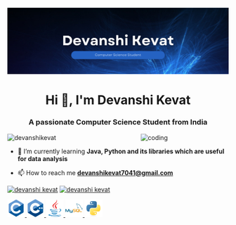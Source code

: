 ![logo](https://github.com/DevanshiKevat/DevanshiKevat/blob/main/2.png)
<h1 align="center">Hi 👋, I'm Devanshi Kevat</h1>
<h3 align="center">A passionate Computer Science Student from India</h3>

<img align = "right" alt = "coding" width = "200" src = "https://res.cloudinary.com/practicaldev/image/fetch/s--O0u1bNHs--/c_limit%2Cf_auto%2Cfl_progressive%2Cq_66%2Cw_880/https://miro.medium.com/max/1400/0%2APXf5ge7QCN9Ga_CL.gif">

<p align="left"> <img src="https://komarev.com/ghpvc/?username=devanshikevat&label=Profile%20views&color=0e75b6&style=flat" alt="devanshikevat" /> </p>

- 🌱 I’m currently learning **Java, Python and its libraries which are useful for data analysis**

- 📫 How to reach me **devanshikevat7041@gmail.com**


<p align="left">
<a href="https://www.linkedin.com/in/devanshi-kevat-765631245" target="blank"><img align="center" src="https://raw.githubusercontent.com/rahuldkjain/github-profile-readme-generator/master/src/images/icons/Social/linked-in-alt.svg" alt="devanshi kevat" height="30" width="40" /></a>
<a href="https://www.hackerrank.com/profile/devanshikevat701" target="blank"><img align="center" src="https://raw.githubusercontent.com/rahuldkjain/github-profile-readme-generator/master/src/images/icons/Social/hackerrank.svg" alt="devanshi kevat" height="30" width="40" /></a>
</p>
<p align="left"> <a href="https://www.cprogramming.com/" target="_blank" rel="noreferrer"> 
  <img src="https://raw.githubusercontent.com/devicons/devicon/master/icons/c/c-original.svg" alt="c" width="40" height="40"/> </a> 
  <a href="https://www.w3schools.com/cpp/" target="_blank" rel="noreferrer">
    <img src="https://raw.githubusercontent.com/devicons/devicon/master/icons/cplusplus/cplusplus-original.svg" alt="cplusplus" width="40" height="40"/> </a> <a href="https://www.java.com" target="_blank" rel="noreferrer"> 
      <img src="https://raw.githubusercontent.com/devicons/devicon/master/icons/java/java-original.svg" alt="java" width="40" height="40"/> 
    </a> <a href="https://www.mysql.com/" target="_blank" rel="noreferrer"> 
      <img src="https://raw.githubusercontent.com/devicons/devicon/master/icons/mysql/mysql-original-wordmark.svg" alt="mysql" width="40" height="40"/> </a> 
  <a href="https://www.python.org" target="_blank" rel="noreferrer">
    <img src="https://raw.githubusercontent.com/devicons/devicon/master/icons/python/python-original.svg" alt="python" width="40" height="40"/> </a> </p>

